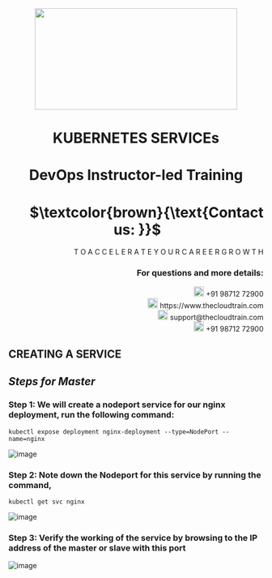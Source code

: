 <div align="center">
<img src=https://static.wixstatic.com/media/1c706c_a5df0ad56f894928bf858a74ba744b32~mv2.png/v1/fit/w_2500,h_1330,al_c/1c706c_a5df0ad56f894928bf858a74ba744b32~mv2.png width="400" height="200">
 </div>

# <div align="center"> KUBERNETES SERVICEs </p>

# <div align="center"> DevOps Instructor-led Training </div>

# <div align="right"> $`\textcolor{brown}{\text{Contact us: }}`$  &emsp;&emsp;&emsp;&emsp;&emsp;&emsp;&emsp; </div>

<div align="right"> T O A C C E L E R A T E Y O U R C A R E E R G R O W T H </div>

### <div align="right"> For questions and more details: </div>

<div align="right"> <img src=https://w7.pngwing.com/pngs/759/922/png-transparent-telephone-logo-iphone-telephone-call-smartphone-phone-electronics-text-trademark-thumbnail.png width="20" height="20"> +91 98712 72900 </div>

<div align="right"> <img src=https://pbs.twimg.com/profile_images/1450734615946219520/jmBHQRRa_400x400.jpg width="20" height="20"> https://www.thecloudtrain.com </div>

<div align="right"> <img src=https://icons.iconarchive.com/icons/martz90/circle/512/email-icon.png width="20" height="20"> support@thecloudtrain.com </div>

<div align="right"> <img src=https://png.pngtree.com/png-vector/20221018/ourmid/pngtree-whatsapp-icon-png-image_6315990.png width="20" height="20"> +91 98712 72900 </div>

## CREATING A SERVICE

## _Steps for Master_

### Step 1: We will create a nodeport service for our nginx deployment, run the following command:

`kubectl expose deployment nginx-deployment --type=NodePort --name=nginx`

![image](https://user-images.githubusercontent.com/37858762/236331161-ab9c2d19-05bf-47ec-add1-e884a39a4b96.png)

### Step 2: Note down the Nodeport for this service by running the command,

`kubectl get svc nginx`

![image](https://user-images.githubusercontent.com/37858762/236331180-c696c010-1a73-494c-90a0-a7a8db93a69d.png)

### Step 3: Verify the working of the service by browsing to the IP address of the master or slave with this port

![image](https://user-images.githubusercontent.com/37858762/236331193-aeb449de-63a5-426b-a2bb-c4b7c6a36fa4.png)
